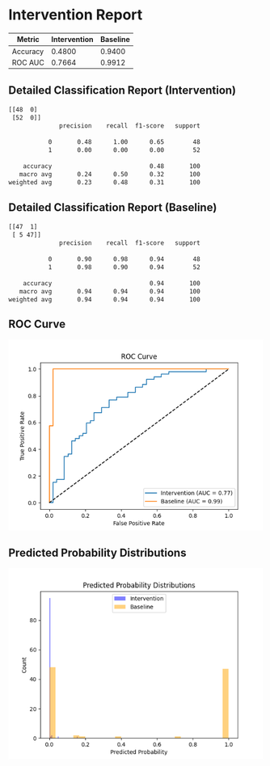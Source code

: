 
# Intervention Report

| Metric           | Intervention | Baseline |
|------------------|--------------|----------|
| Accuracy         | 0.4800     | 0.9400   |
| ROC AUC          | 0.7664     | 0.9912   |

## Detailed Classification Report (Intervention)

```
[[48  0]
 [52  0]]
              precision    recall  f1-score   support

           0       0.48      1.00      0.65        48
           1       0.00      0.00      0.00        52

    accuracy                           0.48       100
   macro avg       0.24      0.50      0.32       100
weighted avg       0.23      0.48      0.31       100

```

## Detailed Classification Report (Baseline)

```
[[47  1]
 [ 5 47]]
              precision    recall  f1-score   support

           0       0.90      0.98      0.94        48
           1       0.98      0.90      0.94        52

    accuracy                           0.94       100
   macro avg       0.94      0.94      0.94       100
weighted avg       0.94      0.94      0.94       100

```

## ROC Curve

![ROC Curve](/intervention_reports/f407_1.2/roc_curve.png)

## Predicted Probability Distributions

![Probability Distributions](/intervention_reports/f407_1.2/probability_distributions.png)
